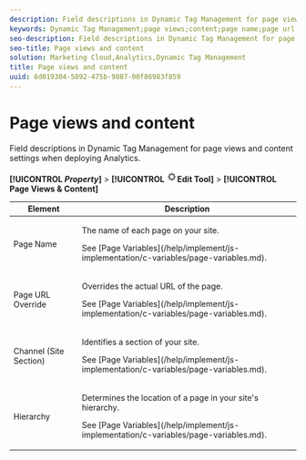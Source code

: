 ```yaml
---
description: Field descriptions in Dynamic Tag Management for page views and content settings when deploying Analytics.
keywords: Dynamic Tag Management;page views;content;page name;page url override;channel;site section;hierarchy
seo-description: Field descriptions in Dynamic Tag Management for page views and content settings when deploying Analytics.
seo-title: Page views and content
solution: Marketing Cloud,Analytics,Dynamic Tag Management
title: Page views and content
uuid: 6d019304-5892-475b-9887-00f86983f859
---
```


# Page views and content

Field descriptions in Dynamic Tag Management for page views and content settings when deploying Analytics.

 **[!UICONTROL _Property_]** > **[!UICONTROL   ![](assets/settings_gear.png)Edit Tool]** > **[!UICONTROL Page Views & Content]** 

<table id="table_654149A8A66B404BBF9BAF8EC67F5F8F"> 
 <thead> 
  <tr> 
   <th colname="col1" class="entry"> Element </th> 
   <th colname="col2" class="entry"> Description </th> 
  </tr> 
 </thead>
 <tbody> 
  <tr> 
   <td colname="col1"> Page Name </td> 
   <td colname="col2"> <p>The name of each page on your site. </p> <p>See [Page Variables](/help/implement/js-implementation/c-variables/page-variables.md). </p> </td> 
  </tr> 
  <tr> 
   <td colname="col1"> Page URL Override </td> 
   <td colname="col2"> <p> Overrides the actual URL of the page. </p> <p>See [Page Variables](/help/implement/js-implementation/c-variables/page-variables.md). </p> </td> 
  </tr> 
  <tr> 
   <td colname="col1"> Channel (Site Section) </td> 
   <td colname="col2"> <p>Identifies a section of your site. </p> <p>See [Page Variables](/help/implement/js-implementation/c-variables/page-variables.md). </p> </td> 
  </tr> 
  <tr> 
   <td colname="col1"> Hierarchy </td> 
   <td colname="col2"> <p>Determines the location of a page in your site's hierarchy. </p> <p>See [Page Variables](/help/implement/js-implementation/c-variables/page-variables.md). </p> </td> 
  </tr> 
 </tbody> 
</table>

